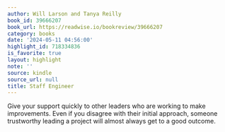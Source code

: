 ```yaml
---
author: Will Larson and Tanya Reilly
book_id: 39666207
book_url: https://readwise.io/bookreview/39666207
category: books
date: '2024-05-11 04:56:00'
highlight_id: 718334836
is_favorite: true
layout: highlight
note: ''
source: kindle
source_url: null
title: Staff Engineer
---
```


Give your support quickly to other leaders who are working to make improvements. Even if you disagree with their initial approach, someone trustworthy leading a project will almost always get to a good outcome.